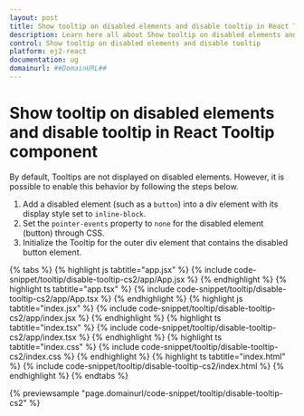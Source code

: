 ```yaml
---
layout: post
title: Show tooltip on disabled elements and disable tooltip in React Tooltip component | Syncfusion
description: Learn here all about Show tooltip on disabled elements and disable tooltip in Syncfusion React Tooltip component of Syncfusion Essential JS 2 and more.
control: Show tooltip on disabled elements and disable tooltip 
platform: ej2-react
documentation: ug
domainurl: ##DomainURL##
---
```


# Show tooltip on disabled elements and disable tooltip in React Tooltip component

By default, Tooltips are not displayed on disabled elements. However, it is possible to enable this behavior by following the steps below.
1. Add a disabled element (such as a `button`) into a div element with its display style set to `inline-block`.
2. Set the `pointer-events` property to `none` for the disabled element (button) through CSS.
3. Initialize the Tooltip for the outer div element that contains the disabled button element.

{% tabs %}
{% highlight js tabtitle="app.jsx" %}
{% include code-snippet/tooltip/disable-tooltip-cs2/app/App.jsx %}
{% endhighlight %}
{% highlight ts tabtitle="app.tsx" %}
{% include code-snippet/tooltip/disable-tooltip-cs2/app/App.tsx %}
{% endhighlight %}
{% highlight js tabtitle="index.jsx" %}
{% include code-snippet/tooltip/disable-tooltip-cs2/app/index.jsx %}
{% endhighlight %}
{% highlight ts tabtitle="index.tsx" %}
{% include code-snippet/tooltip/disable-tooltip-cs2/app/index.tsx %}
{% endhighlight %}
{% highlight ts tabtitle="index.css" %}
{% include code-snippet/tooltip/disable-tooltip-cs2/index.css %}
{% endhighlight %}
{% highlight ts tabtitle="index.html" %}
{% include code-snippet/tooltip/disable-tooltip-cs2/index.html %}
{% endhighlight %}
{% endtabs %}

 {% previewsample "page.domainurl/code-snippet/tooltip/disable-tooltip-cs2" %}
